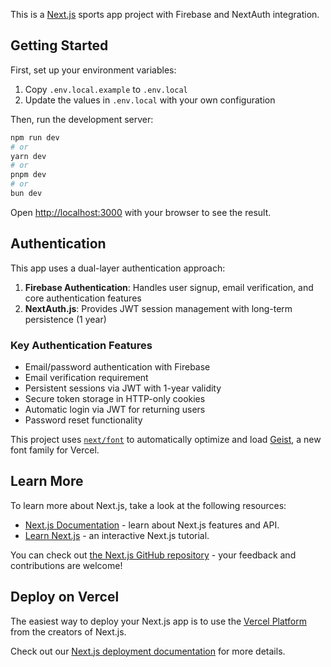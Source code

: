 This is a [Next.js](https://nextjs.org) sports app project with Firebase and NextAuth integration.

## Getting Started

First, set up your environment variables:

1. Copy `.env.local.example` to `.env.local`
2. Update the values in `.env.local` with your own configuration

Then, run the development server:

```bash
npm run dev
# or
yarn dev
# or
pnpm dev
# or
bun dev
```

Open [http://localhost:3000](http://localhost:3000) with your browser to see the result.

## Authentication

This app uses a dual-layer authentication approach:

1. **Firebase Authentication**: Handles user signup, email verification, and core authentication features
2. **NextAuth.js**: Provides JWT session management with long-term persistence (1 year)

### Key Authentication Features

- Email/password authentication with Firebase
- Email verification requirement
- Persistent sessions via JWT with 1-year validity
- Secure token storage in HTTP-only cookies
- Automatic login via JWT for returning users
- Password reset functionality

This project uses [`next/font`](https://nextjs.org/docs/app/building-your-application/optimizing/fonts) to automatically optimize and load [Geist](https://vercel.com/font), a new font family for Vercel.

## Learn More

To learn more about Next.js, take a look at the following resources:

- [Next.js Documentation](https://nextjs.org/docs) - learn about Next.js features and API.
- [Learn Next.js](https://nextjs.org/learn) - an interactive Next.js tutorial.

You can check out [the Next.js GitHub repository](https://github.com/vercel/next.js) - your feedback and contributions are welcome!

## Deploy on Vercel

The easiest way to deploy your Next.js app is to use the [Vercel Platform](https://vercel.com/new?utm_medium=default-template&filter=next.js&utm_source=create-next-app&utm_campaign=create-next-app-readme) from the creators of Next.js.

Check out our [Next.js deployment documentation](https://nextjs.org/docs/app/building-your-application/deploying) for more details.
